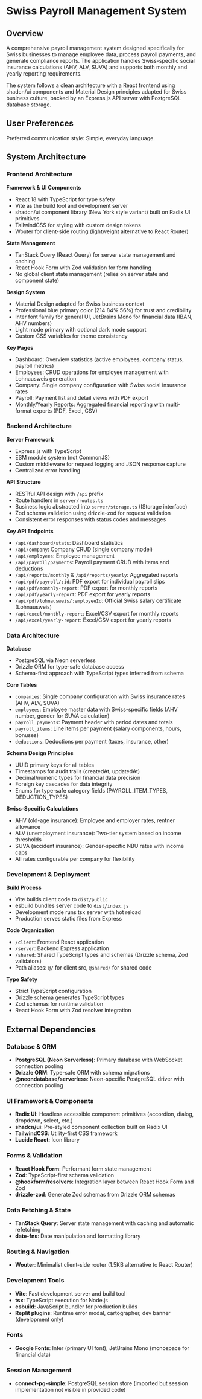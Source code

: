 # Swiss Payroll Management System

## Overview

A comprehensive payroll management system designed specifically for Swiss businesses to manage employee data, process payroll payments, and generate compliance reports. The application handles Swiss-specific social insurance calculations (AHV, ALV, SUVA) and supports both monthly and yearly reporting requirements.

The system follows a clean architecture with a React frontend using shadcn/ui components and Material Design principles adapted for Swiss business culture, backed by an Express.js API server with PostgreSQL database storage.

## User Preferences

Preferred communication style: Simple, everyday language.

## System Architecture

### Frontend Architecture

**Framework & UI Components**
- React 18 with TypeScript for type safety
- Vite as the build tool and development server
- shadcn/ui component library (New York style variant) built on Radix UI primitives
- TailwindCSS for styling with custom design tokens
- Wouter for client-side routing (lightweight alternative to React Router)

**State Management**
- TanStack Query (React Query) for server state management and caching
- React Hook Form with Zod validation for form handling
- No global client state management (relies on server state and component state)

**Design System**
- Material Design adapted for Swiss business context
- Professional blue primary color (214 84% 56%) for trust and credibility
- Inter font family for general UI, JetBrains Mono for financial data (IBAN, AHV numbers)
- Light mode primary with optional dark mode support
- Custom CSS variables for theme consistency

**Key Pages**
- Dashboard: Overview statistics (active employees, company status, payroll metrics)
- Employees: CRUD operations for employee management with Lohnausweis generation
- Company: Single company configuration with Swiss social insurance rates
- Payroll: Payment list and detail views with PDF export
- Monthly/Yearly Reports: Aggregated financial reporting with multi-format exports (PDF, Excel, CSV)

### Backend Architecture

**Server Framework**
- Express.js with TypeScript
- ESM module system (not CommonJS)
- Custom middleware for request logging and JSON response capture
- Centralized error handling

**API Structure**
- RESTful API design with `/api` prefix
- Route handlers in `server/routes.ts`
- Business logic abstracted into `server/storage.ts` (IStorage interface)
- Zod schema validation using drizzle-zod for request validation
- Consistent error responses with status codes and messages

**Key API Endpoints**
- `/api/dashboard/stats`: Dashboard statistics
- `/api/company`: Company CRUD (single company model)
- `/api/employees`: Employee management
- `/api/payroll/payments`: Payroll payment CRUD with items and deductions
- `/api/reports/monthly` & `/api/reports/yearly`: Aggregated reports
- `/api/pdf/payroll/:id`: PDF export for individual payroll slips
- `/api/pdf/monthly-report`: PDF export for monthly reports
- `/api/pdf/yearly-report`: PDF export for yearly reports
- `/api/pdf/lohnausweis/:employeeId`: Official Swiss salary certificate (Lohnausweis)
- `/api/excel/monthly-report`: Excel/CSV export for monthly reports
- `/api/excel/yearly-report`: Excel/CSV export for yearly reports

### Data Architecture

**Database**
- PostgreSQL via Neon serverless
- Drizzle ORM for type-safe database access
- Schema-first approach with TypeScript types inferred from schema

**Core Tables**
- `companies`: Single company configuration with Swiss insurance rates (AHV, ALV, SUVA)
- `employees`: Employee master data with Swiss-specific fields (AHV number, gender for SUVA calculation)
- `payroll_payments`: Payment header with period dates and totals
- `payroll_items`: Line items per payment (salary components, hours, bonuses)
- `deductions`: Deductions per payment (taxes, insurance, other)

**Schema Design Principles**
- UUID primary keys for all tables
- Timestamps for audit trails (createdAt, updatedAt)
- Decimal/numeric types for financial data precision
- Foreign key cascades for data integrity
- Enums for type-safe category fields (PAYROLL_ITEM_TYPES, DEDUCTION_TYPES)

**Swiss-Specific Calculations**
- AHV (old-age insurance): Employee and employer rates, rentner allowance
- ALV (unemployment insurance): Two-tier system based on income thresholds
- SUVA (accident insurance): Gender-specific NBU rates with income caps
- All rates configurable per company for flexibility

### Development & Deployment

**Build Process**
- Vite builds client code to `dist/public`
- esbuild bundles server code to `dist/index.js`
- Development mode runs tsx server with hot reload
- Production serves static files from Express

**Code Organization**
- `/client`: Frontend React application
- `/server`: Backend Express application
- `/shared`: Shared TypeScript types and schemas (Drizzle schema, Zod validators)
- Path aliases: `@/` for client src, `@shared/` for shared code

**Type Safety**
- Strict TypeScript configuration
- Drizzle schema generates TypeScript types
- Zod schemas for runtime validation
- React Hook Form with Zod resolver integration

## External Dependencies

### Database & ORM
- **PostgreSQL (Neon Serverless)**: Primary database with WebSocket connection pooling
- **Drizzle ORM**: Type-safe ORM with schema migrations
- **@neondatabase/serverless**: Neon-specific PostgreSQL driver with connection pooling

### UI Framework & Components
- **Radix UI**: Headless accessible component primitives (accordion, dialog, dropdown, select, etc.)
- **shadcn/ui**: Pre-styled component collection built on Radix UI
- **TailwindCSS**: Utility-first CSS framework
- **Lucide React**: Icon library

### Forms & Validation
- **React Hook Form**: Performant form state management
- **Zod**: TypeScript-first schema validation
- **@hookform/resolvers**: Integration layer between React Hook Form and Zod
- **drizzle-zod**: Generate Zod schemas from Drizzle ORM schemas

### Data Fetching & State
- **TanStack Query**: Server state management with caching and automatic refetching
- **date-fns**: Date manipulation and formatting library

### Routing & Navigation
- **Wouter**: Minimalist client-side router (1.5KB alternative to React Router)

### Development Tools
- **Vite**: Fast development server and build tool
- **tsx**: TypeScript execution for Node.js
- **esbuild**: JavaScript bundler for production builds
- **Replit plugins**: Runtime error modal, cartographer, dev banner (development only)

### Fonts
- **Google Fonts**: Inter (primary UI font), JetBrains Mono (monospace for financial data)

### Session Management
- **connect-pg-simple**: PostgreSQL session store (imported but session implementation not visible in provided code)